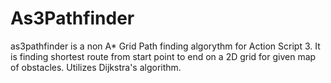 As3Pathfinder
=============

as3pathfinder is a non A* Grid Path finding algorythm for Action Script 3. 
It is finding shortest route from start point to end on a 2D grid for given map of obstacles. 
Utilizes Dijkstra's algorithm.

